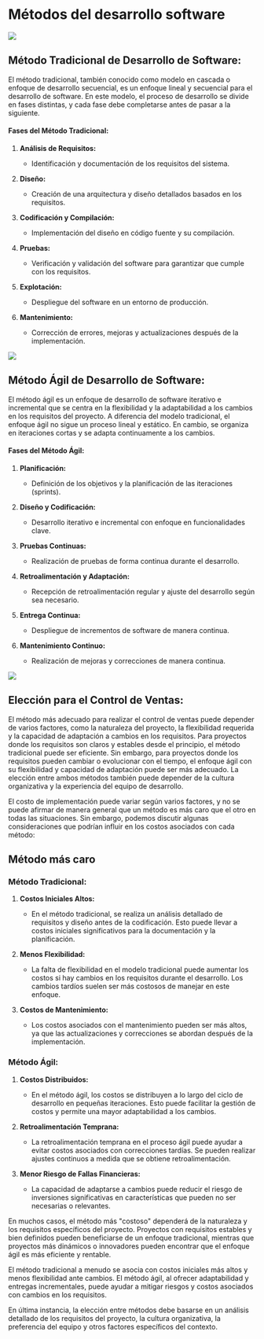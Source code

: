 <!-- Creamos un títuto dondo e insertamos una imahgen de portada -->
# Métodos del desarrollo software

![](https://smartrural.net/wp-content/uploads/desarrollo-de-sotware-smartrural.png)

<!-- Seguidamente hacemos subtítulos y definimos que son los metodos tradicionales de desarrollo de software y sus fases además de poner una imagen -->
## Método Tradicional de Desarrollo de Software:
El método tradicional, también conocido como modelo en cascada o enfoque de desarrollo secuencial, es un enfoque lineal y secuencial para el desarrollo de software. En este modelo, el proceso de desarrollo se divide en fases distintas, y cada fase debe completarse antes de pasar a la siguiente.
#### Fases del Método Tradicional:

1. **Análisis de Requisitos:**
   - Identificación y documentación de los requisitos del sistema.

2. **Diseño:**
   - Creación de una arquitectura y diseño detallados basados en los requisitos.

3. **Codificación y Compilación:**
   - Implementación del diseño en código fuente y su compilación.

4. **Pruebas:**
   - Verificación y validación del software para garantizar que cumple con los requisitos.

5. **Explotación:**
   - Despliegue del software en un entorno de producción.

6. **Mantenimiento:**
   - Corrección de errores, mejoras y actualizaciones después de la implementación.

![](https://www.luisan.net/blog/wp-content/uploads/2019/08/metodologias-agiles-1200-1024x504.jpg)

<!-- Seguimos desarrollando que son los métodos ágiles y sus diferentes fases -->
## Método Ágil de Desarrollo de Software:
El método ágil es un enfoque de desarrollo de software iterativo e incremental que se centra en la flexibilidad y la adaptabilidad a los cambios en los requisitos del proyecto. A diferencia del modelo tradicional, el enfoque ágil no sigue un proceso lineal y estático. En cambio, se organiza en iteraciones cortas y se adapta continuamente a los cambios.
#### Fases del Método Ágil:

1. **Planificación:**
   - Definición de los objetivos y la planificación de las iteraciones (sprints).

2. **Diseño y Codificación:**
   - Desarrollo iterativo e incremental con enfoque en funcionalidades clave.

3. **Pruebas Continuas:**
   - Realización de pruebas de forma continua durante el desarrollo.

4. **Retroalimentación y Adaptación:**
   - Recepción de retroalimentación regular y ajuste del desarrollo según sea necesario.

5. **Entrega Continua:**
   - Despliegue de incrementos de software de manera continua.

6. **Mantenimiento Continuo:**
   - Realización de mejoras y correcciones de manera continua.

![](https://softwareblog03.files.wordpress.com/2017/04/metodologia.png?w=1400)

## Elección para el Control de Ventas:

El método más adecuado para realizar el control de ventas puede depender de varios factores, como la naturaleza del proyecto, la flexibilidad requerida y la capacidad de adaptación a cambios en los requisitos. Para proyectos donde los requisitos son claros y estables desde el principio, el método tradicional puede ser eficiente. Sin embargo, para proyectos donde los requisitos pueden cambiar o evolucionar con el tiempo, el enfoque ágil con su flexibilidad y capacidad de adaptación puede ser más adecuado. La elección entre ambos métodos también puede depender de la cultura organizativa y la experiencia del equipo de desarrollo.

El costo de implementación puede variar según varios factores, y no se puede afirmar de manera general que un método es más caro que el otro en todas las situaciones. Sin embargo, podemos discutir algunas consideraciones que podrían influir en los costos asociados con cada método:

## Método más caro
### Método Tradicional:

1. **Costos Iniciales Altos:**
   - En el método tradicional, se realiza un análisis detallado de requisitos y diseño antes de la codificación. Esto puede llevar a costos iniciales significativos para la documentación y la planificación.

2. **Menos Flexibilidad:**
   - La falta de flexibilidad en el modelo tradicional puede aumentar los costos si hay cambios en los requisitos durante el desarrollo. Los cambios tardíos suelen ser más costosos de manejar en este enfoque.

3. **Costos de Mantenimiento:**
   - Los costos asociados con el mantenimiento pueden ser más altos, ya que las actualizaciones y correcciones se abordan después de la implementación.

### Método Ágil:

1. **Costos Distribuidos:**
   - En el método ágil, los costos se distribuyen a lo largo del ciclo de desarrollo en pequeñas iteraciones. Esto puede facilitar la gestión de costos y permite una mayor adaptabilidad a los cambios.

2. **Retroalimentación Temprana:**
   - La retroalimentación temprana en el proceso ágil puede ayudar a evitar costos asociados con correcciones tardías. Se pueden realizar ajustes continuos a medida que se obtiene retroalimentación.

3. **Menor Riesgo de Fallas Financieras:**
   - La capacidad de adaptarse a cambios puede reducir el riesgo de inversiones significativas en características que pueden no ser necesarias o relevantes.


En muchos casos, el método más "costoso" dependerá de la naturaleza y los requisitos específicos del proyecto. Proyectos con requisitos estables y bien definidos pueden beneficiarse de un enfoque tradicional, mientras que proyectos más dinámicos o innovadores pueden encontrar que el enfoque ágil es más eficiente y rentable.

El método tradicional a menudo se asocia con costos iniciales más altos y menos flexibilidad ante cambios. El método ágil, al ofrecer adaptabilidad y entregas incrementales, puede ayudar a mitigar riesgos y costos asociados con cambios en los requisitos.

En última instancia, la elección entre métodos debe basarse en un análisis detallado de los requisitos del proyecto, la cultura organizativa, la preferencia del equipo y otros factores específicos del contexto.